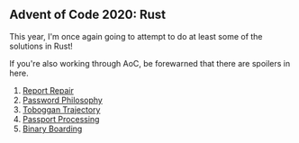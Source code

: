 ## Advent of Code 2020: Rust

This year, I'm once again going to attempt to do at least some of the solutions in Rust!

If you're also working through AoC, be forewarned that there are spoilers in here.

1. [Report Repair](src/day_one/)
2. [Password Philosophy](src/day_two/)
3. [Toboggan Trajectory](src/day_three/)
4. [Passport Processing](src/day_four/)
5. [Binary Boarding](src/day_five/)
